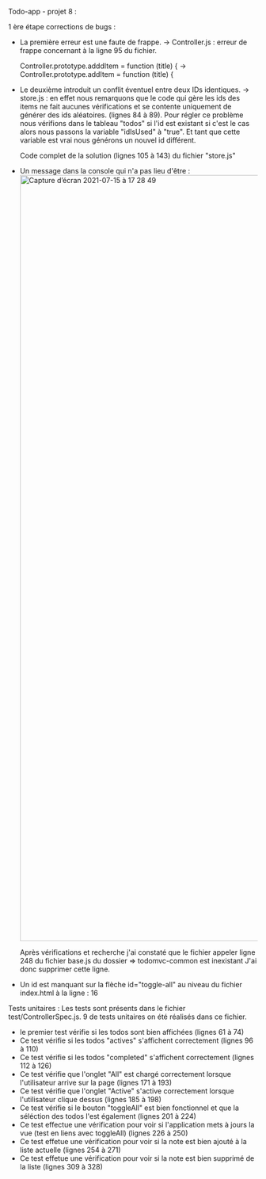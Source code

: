 Todo-app - projet 8 :

1 ère étape corrections de bugs :

- La première erreur est une faute de frappe.
  -> Controller.js : erreur de frappe concernant à la ligne 95 du fichier.
  
  	Controller.prototype.adddItem = function (title) {  -> Controller.prototype.addItem = function (title) {
    
- Le deuxième introduit un conflit éventuel entre deux IDs identiques.
  -> store.js : en effet nous remarquons que le code qui gère les ids des items ne fait aucunes vérifications et se contente uniquement de générer des ids                aléatoires. (lignes 84 à 89). 
     Pour régler ce problème nous vérifions dans le tableau "todos" si l'id est existant si c'est le cas alors nous passons la variable "idIsUsed" à "true". Et tant      que cette variable est vrai nous générons un nouvel id différent. 
     
     Code complet de la solution (lignes 105 à 143) du fichier "store.js"
     
 - Un message dans la console qui n'a pas lieu d'être :
    <img width="1547" alt="Capture d’écran 2021-07-15 à 17 28 49" src="https://user-images.githubusercontent.com/53316189/125815229-ccdd0716-2b20-4cfd-8a9d-c6c52d9a68f5.png">
    
    Après vérifications et recherche j'ai constaté que le fichier appeler ligne 248 du fichier base.js du dossier => todomvc-common est inexistant
    J'ai donc supprimer cette ligne.
    
 - Un id est manquant sur la flèche id="toggle-all" au niveau du fichier index.html à la ligne : 16

Tests unitaires :
Les tests sont présents dans le fichier test/ControllerSpec.js. 
9 de tests unitaires on été réalisés dans ce fichier.

   - le premier test vérifie si les todos sont bien affichées (lignes 61 à 74)
   - Ce test vérifie si les todos "actives" s'affichent correctement (lignes 96 à 110)
   - Ce test vérifie si les todos "completed" s'affichent correctement (lignes 112 à 126)
   - Ce test vérifie que l'onglet "All" est chargé correctement lorsque l'utilisateur arrive sur la page (lignes 171 à 193)
   - Ce test vérifie que l'onglet "Active" s'active correctement lorsque l'utilisateur clique dessus (lignes 185 à 198)
   - Ce test vérifie si le bouton "toggleAll" est bien fonctionnel et que la séléction des todos l'est également (lignes 201 à 224)
   - Ce test effectue une vérification pour voir si l'application mets à jours la vue (test en liens avec toggleAll) (lignes 226 à 250)
   - Ce test effetue une vérification pour voir si la note est bien ajouté à la liste actuelle (lignes 254 à 271)
   - Ce test effetue une vérification pour voir si la note est bien supprimé de la liste (lignes 309 à 328)



    

      
     
    
    
